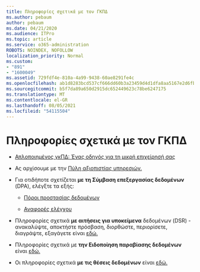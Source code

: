 ```yaml
---
title: Πληροφορίες σχετικά με τον ΓΚΠΔ
ms.author: pebaum
author: pebaum
ms.date: 04/21/2020
ms.audience: ITPro
ms.topic: article
ms.service: o365-administration
ROBOTS: NOINDEX, NOFOLLOW
localization_priority: Normal
ms.custom:
- "891"
- "1600049"
ms.assetid: 729fdf4e-810a-4a99-9438-60ae8291fe4c
ms.openlocfilehash: ab1d8283bcd537cf666dd60b3a23459d4d1dfa8aa5167e2d6fb2a9b779b4b3e1
ms.sourcegitcommit: b5f7da89a650d2915dc652449623c78be6247175
ms.translationtype: MT
ms.contentlocale: el-GR
ms.lasthandoff: 08/05/2021
ms.locfileid: "54115504"
---
```

# <a name="information-about-gdpr"></a>Πληροφορίες σχετικά με τον ΓΚΠΔ

- [Απλοποιημένος γκΠΔ: Ένας οδηγός για τη μικρή επιχείρησή σας](/microsoft-365/admin/security-and-compliance/gdpr-compliance)

- Ας αρχίσουμε με την [Πύλη αξιοπιστίας υπηρεσιών.](https://servicetrust.microsoft.com/ViewPage/GDPRGetStarted)

- Για οτιδήποτε σχετίζεται **με τη Σύμβαση επεξεργασίας δεδομένων** (DPA), ελέγξτε τα εξής:

  - [Πόροι προστασίας δεδομένων](https://servicetrust.microsoft.com/ViewPage/TrustDocuments)

  - [Αναφορές ελέγχου](https://servicetrust.microsoft.com/ViewPage/MSComplianceGuide)

- Πληροφορίες σχετικά **με αιτήσεις για υποκείμενα** δεδομένων (DSR) - ανακαλύψτε, αποκτήστε πρόσβαση, διορθώστε, περιορίσετε, διαγράψτε, εξαγάγετε είναι [εδώ.](/microsoft-365/compliance/gdpr-dsr-office365)

- Πληροφορίες σχετικά με **την Ειδοποίηση παραβίασης δεδομένων** είναι [εδώ.](https://servicetrust.microsoft.com/ViewPage/GDPRBreach)

- Οι πληροφορίες σχετικά **με τις θέσεις δεδομένων** είναι [εδώ.](https://products.office.com/where-is-your-data-located?ms.officeurl=datamaps&amp;geo=All#All)
